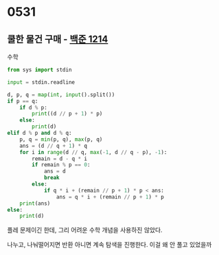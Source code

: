 # 0531



## 쿨한 물건 구매 - [백준 1214](https://www.acmicpc.net/problem/1214)

수학

```python
from sys import stdin

input = stdin.readline

d, p, q = map(int, input().split())
if p == q:
    if d % p:
        print((d // p + 1) * p)
    else:
        print(d)
elif d % p and d % q:
    p, q = min(p, q), max(p, q)
    ans = (d // q + 1) * q
    for i in range(d // q, max(-1, d // q - p), -1):
        remain = d - q * i
        if remain % p == 0:
            ans = d
            break
        else:
            if q * i + (remain // p + 1) * p < ans:
                ans = q * i + (remain // p + 1) * p
    print(ans)
else:
    print(d)
```

플레 문제이긴 한데, 그리 어려운 수학 개념을 사용하진 않았다.

나누고, 나눠떨어지면 반환 아니면 계속 탐색을 진행한다. 이걸 왜 안 풀고 있었을까
